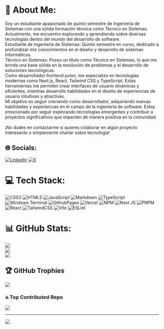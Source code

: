 # 💫 About Me:
Soy un estudiante apasionado de quinto semestre de Ingeniería de Sistemas con una sólida formación técnica como Técnico en Sistemas. Actualmente, me encuentro explorando y aprendiendo sobre diversas tecnologías dentro del mundo del desarrollo de software.<br>Estudiante de Ingeniería de Sistemas: Quinto semestre en curso, dedicado a profundizar mis conocimientos en el diseño y desarrollo de sistemas informáticos.<br>Técnico en Sistemas: Poseo un título como Técnico en Sistemas, lo que me brinda una base sólida en la resolución de problemas y el desarrollo de soluciones tecnológicas.<br>Como desarrollador frontend junior, me especializo en tecnologías modernas como Next.js, React, Tailwind CSS y TypeScript. Estas herramientas me permiten crear interfaces de usuario dinámicas y eficientes, mientras desarrollo habilidades en el diseño de experiencias de usuario intuitivas y atractivas.<br>Mi objetivo es seguir creciendo como desarrollador, adquiriendo nuevas habilidades y experiencias en el campo de la ingeniería de software. Estoy emocionado por seguir explorando tecnologías emergentes y contribuir a proyectos significativos que impacten de manera positiva en la comunidad.<br><br>¡No dudes en contactarme si quieres colaborar en algún proyecto interesante o simplemente charlar sobre tecnología!


## 🌐 Socials:
[![LinkedIn](https://img.shields.io/badge/LinkedIn-%230077B5.svg?logo=linkedin&logoColor=white)](https://linkedin.com/in/emmanuel-fajardo-cadena) [![X](https://img.shields.io/badge/X-black.svg?logo=X&logoColor=white)](https://x.com/https://twitter.com/Fajardo1753L) 

# 💻 Tech Stack:
![CSS3](https://img.shields.io/badge/css3-%231572B6.svg?style=flat&logo=css3&logoColor=white) ![HTML5](https://img.shields.io/badge/html5-%23E34F26.svg?style=flat&logo=html5&logoColor=white) ![JavaScript](https://img.shields.io/badge/javascript-%23323330.svg?style=flat&logo=javascript&logoColor=%23F7DF1E) ![Markdown](https://img.shields.io/badge/markdown-%23000000.svg?style=flat&logo=markdown&logoColor=white) ![TypeScript](https://img.shields.io/badge/typescript-%23007ACC.svg?style=flat&logo=typescript&logoColor=white) ![Windows Terminal](https://img.shields.io/badge/Windows%20Terminal-%234D4D4D.svg?style=flat&logo=windows-terminal&logoColor=white) ![GithubPages](https://img.shields.io/badge/github%20pages-121013?style=flat&logo=github&logoColor=white) ![Vercel](https://img.shields.io/badge/vercel-%23000000.svg?style=flat&logo=vercel&logoColor=white) ![NPM](https://img.shields.io/badge/NPM-%23CB3837.svg?style=flat&logo=npm&logoColor=white) ![Next JS](https://img.shields.io/badge/Next-black?style=flat&logo=next.js&logoColor=white) ![PNPM](https://img.shields.io/badge/pnpm-%234a4a4a.svg?style=flat&logo=pnpm&logoColor=f69220) ![React](https://img.shields.io/badge/react-%2320232a.svg?style=flat&logo=react&logoColor=%2361DAFB) ![TailwindCSS](https://img.shields.io/badge/tailwindcss-%2338B2AC.svg?style=flat&logo=tailwind-css&logoColor=white) ![Vite](https://img.shields.io/badge/vite-%23646CFF.svg?style=flat&logo=vite&logoColor=white) ![ESLint](https://img.shields.io/badge/ESLint-4B3263?style=flat&logo=eslint&logoColor=white)
# 📊 GitHub Stats:
![](https://github-readme-stats.vercel.app/api?username=DevFajardo&theme=dark&hide_border=true&include_all_commits=true&count_private=false)<br/>
![](https://github-readme-streak-stats.herokuapp.com/?user=DevFajardo&theme=dark&hide_border=true)<br/>
![](https://github-readme-stats.vercel.app/api/top-langs/?username=DevFajardo&theme=dark&hide_border=true&include_all_commits=true&count_private=false&layout=compact)

## 🏆 GitHub Trophies
![](https://github-profile-trophy.vercel.app/?username=DevFajardo&theme=monokai&no-frame=true&no-bg=false&margin-w=4)

### 🔝 Top Contributed Repo
![](https://github-contributor-stats.vercel.app/api?username=DevFajardo&limit=5&theme=monokai&combine_all_yearly_contributions=true)

---
[![](https://visitcount.itsvg.in/api?id=DevFajardo&icon=0&color=4)](https://visitcount.itsvg.in)

<!-- Proudly created with GPRM ( https://gprm.itsvg.in ) -->

